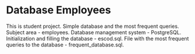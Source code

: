 # Database Employees
This is student project. Simple database and the most frequent queries. Subject area - employees. Database management system - PostgreSQL.
Initialization and filling the database - escod.sql.
File with the most frequent queries to the database - frequent_database.sql.
